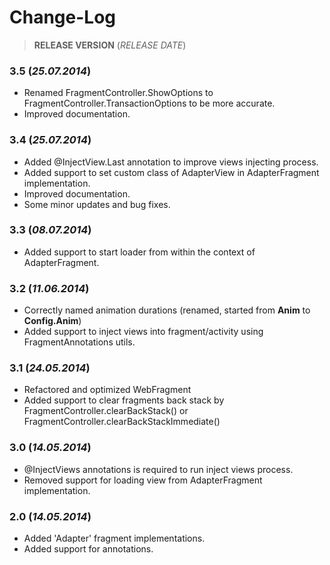 Change-Log
===============

> **RELEASE VERSION** (<i>RELEASE DATE</i>)

### **3.5** (<i>25.07.2014</i>) ###
- Renamed FragmentController.ShowOptions to FragmentController.TransactionOptions to be more accurate.
- Improved documentation.

### **3.4** (<i>25.07.2014</i>) ###
- Added @InjectView.Last annotation to improve views injecting process.
- Added support to set custom class of AdapterView in AdapterFragment implementation.
- Improved documentation.
- Some minor updates and bug fixes.

### **3.3** (<i>08.07.2014</i>) ###
- Added support to start loader from within the context of AdapterFragment.

### **3.2** (<i>11.06.2014</i>) ###
- Correctly named animation durations (renamed, started from  <b>Anim</b> to <b>Config.Anim</b>)
- Added support to inject views into fragment/activity using FragmentAnnotations utils.

### **3.1** (<i>24.05.2014</i>) ###
- Refactored and optimized WebFragment
- Added support to clear fragments back stack by FragmentController.clearBackStack() or FragmentController.clearBackStackImmediate()

### **3.0** (<i>14.05.2014</i>) ###
- @InjectViews annotations is required to run inject views process.
- Removed support for loading view from AdapterFragment implementation.

### **2.0** (<i>14.05.2014</i>) ###
- Added 'Adapter' fragment implementations.
- Added support for annotations.